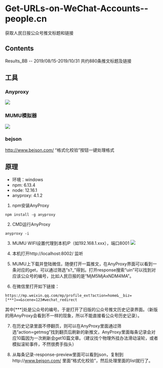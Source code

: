 # Get-URLs-on-WeChat-Accounts--people.cn
获取人民日报公众号推文标题和链接

## Contents
Results_BB -- 2019/08/15-2019/10/31 共约880条推文标题及链接

## 工具
### Anyproxy
![](https://i.imgur.com/tyuccy6.png)

### MUMU模拟器
![](https://i.imgur.com/J5LntK1.png)

### bejson
http://www.bejson.com/
“格式化校验”按钮一键处理格式

## 原理
* 环境：windows
* npm: 6.13.4
* node: 12.16.1
* anyproxy: 4.1.2

1. npm安装AnyProxy
```
npm install -g anyproxy
```

2. CMD运行AnyProxy
```
anyproxy -i
```

3. MUMU WIFI设置代理到本机IP（如192.168.1.xxx），端口8001
![](https://i.imgur.com/m4b6gmG.png)

4. 本机打开http://localhost:8002/ 监听

5. MUMU上下载并登陆微信，随便打开一篇推文，在AnyProxy界面可以看到一条对应的get，可以通过筛选“s?_”得到。打开response搜索“uin”可以找到对应该公众号的编号，比如人民日报的是“MjM5MjAxNDM4MA”。

6. 在微信里打开如下链接：
```
https://mp.weixin.qq.com/mp/profile_ext?action=home&__biz=[***]==&scene=123#wechat_redirect
```
其中[***]处是公众号的编号。于是打开了旧版的公众号推文历史记录界面。（新版的用AnyProxy会看到不一样的现象，所以不能直接看公众号历史记录）。

7. 在历史记录里面不停翻页，则可以在AnyProxy里面通过筛选“action=getmsg”找到翻页后刷新的新推文，AnyProxy里面每条记录会对应10篇因为一次刷新会get10篇文章。（建议找个物理外挂办法滑动滚轮，或者模拟滚轮事件，不然很费手指头）

8. 从每条记录-response-preview里面可以看到json，复制到http://www.bejson.com/ 里面“格式化校验”，然后处理里面的list就行了。
